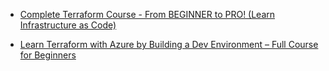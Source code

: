- [Complete Terraform Course - From BEGINNER to PRO! (Learn Infrastructure as Code)](https://youtu.be/7xngnjfIlK4)

- [Learn Terraform with Azure by Building a Dev Environment – Full Course for Beginners](https://youtu.be/V53AHWun17s)
